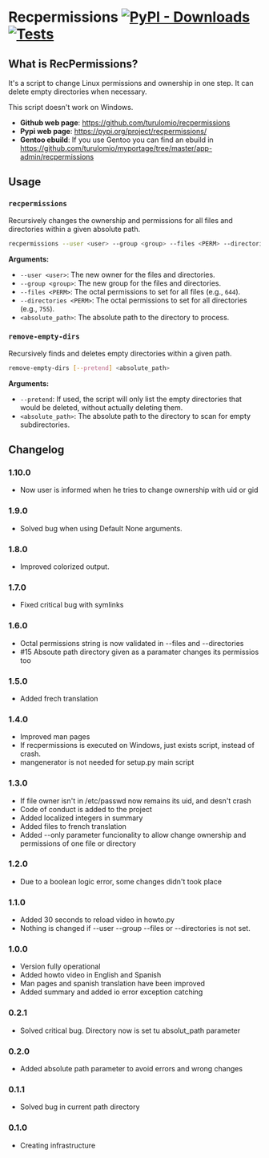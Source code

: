 # Recpermissions [![PyPI - Downloads](https://img.shields.io/pypi/dm/recpermissions?label=Pypi%20downloads)](https://pypi.org/project/recpermissions/)   [![Tests](https://github.com/turulomio/recpermissions/actions/workflows/ci.yml/badge.svg)](https://github.com/turulomio/recpermissions/actions/workflows/ci.yml)


## What is RecPermissions?
It's a script to change Linux permissions and ownership in one step. It can delete empty directories when necessary.

This script doesn't work on Windows.

*   **Github web page**: <https://github.com/turulomio/recpermissions>
*   **Pypi web page**: <https://pypi.org/project/recpermissions/>
*   **Gentoo ebuild**: If you use Gentoo you can find an ebuild in <https://github.com/turulomio/myportage/tree/master/app-admin/recpermissions>


## Usage

### `recpermissions`

Recursively changes the ownership and permissions for all files and directories within a given absolute path.

```bash
recpermissions --user <user> --group <group> --files <PERM> --directories <PERM> <absolute_path>
```

**Arguments:**
*   `--user <user>`: The new owner for the files and directories.
*   `--group <group>`: The new group for the files and directories.
*   `--files <PERM>`: The octal permissions to set for all files (e.g., `644`).
*   `--directories <PERM>`: The octal permissions to set for all directories (e.g., `755`).
*   `<absolute_path>`: The absolute path to the directory to process.

### `remove-empty-dirs`

Recursively finds and deletes empty directories within a given path.

```bash
remove-empty-dirs [--pretend] <absolute_path>
```

**Arguments:**
*   `--pretend`: If used, the script will only list the empty directories that would be deleted, without actually deleting them.
*   `<absolute_path>`: The absolute path to the directory to scan for empty subdirectories.


## Changelog
### 1.10.0
  * Now user is informed when he tries to change ownership with uid or gid

### 1.9.0
  * Solved bug when using Default None arguments.

### 1.8.0
  * Improved colorized output.

### 1.7.0
  * Fixed critical bug with symlinks

### 1.6.0
  * Octal permissions string is now validated in --files and --directories
  * #15 Absoute path directory given as a paramater changes its permissios too

### 1.5.0
  * Added frech translation

### 1.4.0
  * Improved man pages
  * If recpermissions is executed on Windows, just exists script, instead of crash.
  * mangenerator is not needed for setup.py main script

### 1.3.0
  * If file owner isn't in /etc/passwd now remains its uid, and desn't crash
  * Code of conduct is added to the project
  * Added localized integers in summary
  * Added files to french translation
  * Added --only parameter funcionality to allow change ownership and permissions of one file or directory

### 1.2.0
  * Due to a boolean logic error, some changes didn't took place

### 1.1.0
  * Added 30 seconds to reload video in howto.py
  * Nothing is changed if --user --group --files or --directories is not set.

### 1.0.0
  * Version fully operational
  * Added howto video in English and Spanish
  * Man pages and spanish translation have been improved
  * Added summary and added io error exception catching

### 0.2.1
  * Solved critical bug. Directory now is set tu absolut_path parameter

### 0.2.0
  * Added absolute path parameter to avoid errors and wrong changes

### 0.1.1
  * Solved bug in current path directory

### 0.1.0
  * Creating infrastructure
